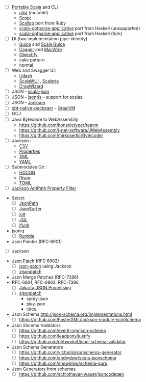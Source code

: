 * [ ] [Portable Scala](https://github.com/portable-scala/sbt-crossproject) and CLI
  * [clist](https://github.com/backuity/clist) (mutable)
  * [Scopt](https://github.com/scopt/scopt)
  * [Scallop](https://github.com/scallop/scallop) port from Ruby
  * [scala-optparse-applicative](https://github.com/bmjames/scala-optparse-applicative)  port from Haskell (unsupported)
  * [scala-optparse-applicative](https://github.com/xuwei-k/optparse-applicative) port from Haskell (fork)
* [ ] DI (two implementation pipe-identity)
  * [Guice](https://github.com/google/guice) and [Scala Guice](https://github.com/codingwell/scala-guice)
  * [Dagger](https://github.com/google/dagger) and [MacWire](https://github.com/softwaremill/macwire)
  * [Objectify](https://github.com/learndot/Objectify.scala)
  * cake pattern
  * normal
* [ ] Web and Swagger UI:
  * [Udash](https://udash.io)
  * [ScalaWUI](https://github.com/openmole/scalaWUI) , [Scalatra](https://github.com/scalatra/scalatra)
  * [DropWizard](https://github.com/dropwizard/dropwizard)
* [ ] JSON - [scala-json](https://github.com/MediaMath/scala-json)
* [ ] JSON - [json4s](https://github.com/json4s/json4s) - support for scalaz
* [ ] JSON - [Jackson](https://github.com/FasterXML/jackson)
* [ ] [sbt-native-packager](https://www.scala-sbt.org/sbt-native-packager/index.html) - [GraalVM](https://www.scala-sbt.org/sbt-native-packager/formats/graalvm-native-image.html)
* [ ] GCJ
* [ ] Java Bytecode to WebAssemblly
  * https://github.com/konsoletyper/teavm
  * https://github.com/i-net-software/JWebAssembly
  * https://github.com/mirkosertic/Bytecoder
* [ ] Jackson :
  * [CSV](https://github.com/FasterXML/jackson-dataformats-text/tree/master/csv) 
  * [Properties](https://github.com/FasterXML/jackson-dataformats-text/tree/master/properties)
  * [XML](https://github.com/FasterXML/jackson-dataformat-xml) 
  * [YAML](https://github.com/FasterXML/jackson-dataformats-text/tree/master/yaml)
* [ ] Submodules Git :
  * [HOCON](https://github.com/jclawson/jackson-dataformat-hocon)
  * [Rison](https://github.com/Hronom/jackson-dataformat-rison)
  * [TOML](https://github.com/johnlcox/jackson-dataformat-toml)
* [ ] [Jackson AntPath Property Filter](https://github.com/Antibrumm/jackson-antpathfilter)
* Select
  * [ ] [JsonPath](https://github.com/json-path/JsonPath)
  * [ ] [JsonSurfer](https://github.com/jsurfer/JsonSurfer)
  * [ ] [jolt](https://github.com/bazaarvoice/jolt)
  * [ ] [JQL](https://github.com/benmfaul/JQL)
  * [ ] [jfunk](https://github.com/mgm-tp/jfunk)
* jsoniq
  * [ ] [Rumble](https://github.com/RumbleDB/rumble)
* Json Pointer (RFC-6901)  
 * [ ] Jackson
* [Json Patch](http://jsonpatch.com/) (RFC 6902)
  * [ ] [json-patch](https://github.com/java-json-tools/json-patch) using Jackson
  * [ ] [zjsonpatch](https://github.com/flipkart-incubator/zjsonpatch)
* Json Merge Patches (RFC-7396)  
* RFC-6901, RFC-6902, RFC-7396 
  * [ ] [Jakarta JSON Processing ](https://github.com/eclipse-ee4j/jsonp)
  * [ ] [zjsonpatch](https://github.com/gnieh/diffson)
    * spray-json
    * play-json
    * circe
* Json Schema http://json-schema.org/implementations.html  
  * [ ] https://github.com/FasterXML/jackson-module-jsonSchema
* Json Shcema Validators
  * [ ] https://github.com/everit-org/json-schema
  * [ ] https://github.com/leadpony/justify
  * [ ] https://github.com/networknt/json-schema-validator
* Json Schema Generators
  * [ ] https://github.com/victools/jsonschema-generator
  * [ ] https://github.com/andyglow/scala-jsonschema
  * [ ] https://github.com/snowplow/schema-guru
* Json Generators from schemas
  * [ ] https://github.com/schlothauer-wauer/jsoncodegen
